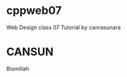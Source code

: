 # cppweb07
Web Design class 07
Tutorial by canrasunara

<html>
<head>
    <title> Website CanSun </title>
</head>
    <body>
    <h1> CANSUN </h1>
    <p> Bismillah </p>    
    </body>
</html>
